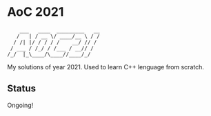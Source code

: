 # AoC 2021
```
    ___   ____  _________   __
   /   | / __ \/ ____/__ \ / /
  / /| |/ / / / /    __/ // /
 / ___ / /_/ / /___ / __// /
/_/  |_\____/\____//____/_/
```
My solutions of year 2021. Used to learn C++ lenguage from scratch.

## Status
Ongoing!
